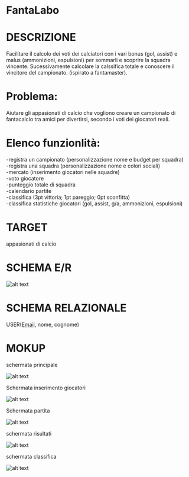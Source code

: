 # FantaLabo
# DESCRIZIONE 
Facilitare il calcolo dei voti dei calciatori con i vari bonus (gol, assist) e malus (ammonizioni, espulsioni) per sommarli e scoprire la squadra vincente. Sucessivamente calcolare la calssifica totale e conoscere il vincitore del campionato.  (ispirato a fantamaster).
# Problema:  
Aiutare gli appasionati di calcio che vogliono creare un campionato di fantacalcio tra amici per divertirsi, secondo i voti dei giocatori reali.
# Elenco funzionlità:  
-registra un campionato (personalizzazione nome e budget per squadra)  
-registra una squadra (personalizzazione nome e colori sociali)  
-mercato (inserimento giocatori nelle squadre)  
-voto giocatore  
-punteggio totale di squadra  
-calendario partite  
-classifica (3pt vittoria; 1pt pareggio; 0pt sconfitta)  
-classifica statistiche giocatori (gol, assist, g/a, ammonizioni, espulsioni)
# TARGET
appasionati di calcio
# SCHEMA E/R
![alt text](ER.png)
# SCHEMA RELAZIONALE
USER(<ins>Email</ins>, nome, cognome)

# MOKUP
schermata principale

![alt text](principale.jpg)

Schermata inserimento giocatori

![alt text](inserimentoGiocatori.PNG)

Schermata partita

![alt text](partita.jpg)

schermata risultati

![alt text](risultati.jpg)

schermata classifica

![alt text](classifica.jpg)
